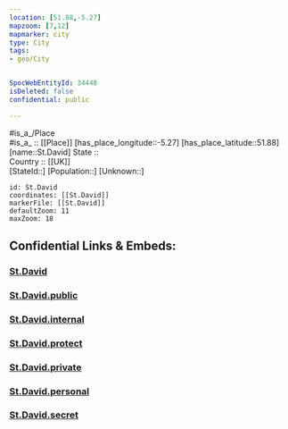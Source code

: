 ```yaml
---
location: [51.88,-5.27] 
mapzoom: [7,12] 
mapmarker: city 
type: City
tags:
- geo/City


SpocWebEntityId: 34448
isDeleted: false
confidential: public

---
```

#is_a_/Place  
#is_a_ :: [[Place]] 
[has_place_longitude::-5.27] 
[has_place_latitude::51.88] 
[name::St.David] 
State ::  
Country :: [[UK]]  
[StateId::] 
[Population::] 
[Unknown::] 


```leaflet
id: St.David
coordinates: [[St.David]] 
markerFile: [[St.David]] 
defaultZoom: 11 
maxZoom: 18
```


## Confidential Links & Embeds: 

### [St.David](/_Standards/Earth/Continent/Europe/Europe~North/UK/Wales/counties~Wales/Pembrokeshire/cities~Pembrokeshire/St.David.md) 

### [St.David.public](/_public/Earth/Continent/Europe/Europe~North/UK/Wales/counties~Wales/Pembrokeshire/cities~Pembrokeshire/St.David.public.md) 

### [St.David.internal](/_internal/Earth/Continent/Europe/Europe~North/UK/Wales/counties~Wales/Pembrokeshire/cities~Pembrokeshire/St.David.internal.md) 

### [St.David.protect](/_protect/Earth/Continent/Europe/Europe~North/UK/Wales/counties~Wales/Pembrokeshire/cities~Pembrokeshire/St.David.protect.md) 

### [St.David.private](/_private/Earth/Continent/Europe/Europe~North/UK/Wales/counties~Wales/Pembrokeshire/cities~Pembrokeshire/St.David.private.md) 

### [St.David.personal](/_personal/Earth/Continent/Europe/Europe~North/UK/Wales/counties~Wales/Pembrokeshire/cities~Pembrokeshire/St.David.personal.md) 

### [St.David.secret](/_secret/Earth/Continent/Europe/Europe~North/UK/Wales/counties~Wales/Pembrokeshire/cities~Pembrokeshire/St.David.secret.md)

